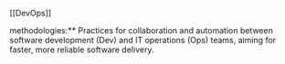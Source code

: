 [[DevOps]]

methodologies:** Practices for collaboration and automation between software development (Dev) and IT operations (Ops) teams, aiming for faster, more reliable software delivery.